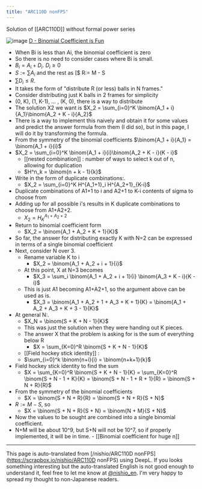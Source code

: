 ```yaml
---
title: "ARC110D nonFPS"
---
```


Solution of [[ARC110D]] without formal power series

![image](https://gyazo.com/829c06c94c53cc49c05c234e5f3445c5/thumb/1000)
[D - Binomial Coefficient is Fun](https://atcoder.jp/contests/arc110/tasks/arc110_d)
- When Bi is less than Ai, the binomial coefficient is zero
- So there is no need to consider cases where Bi is small.
- $B_i = A_i + D_i$. $D_i \ge 0$
- $S := \sum A_i$ and the rest as [$ R:= M - S
- $\sum D_i \le R$.
- It takes the form of "distribute R (or less) balls in N frames."
- Consider distributing just K balls in 2 frames for simplicity
- (0, K), (1, K-1), ... , (K, 0), there is a way to distribute
- The solution X2 we want is $X_2 = \sum_{i=0}^K \binom{A_1 + i}{A_1}\binom{A_2 + K - i}{A_2}$
- There is a way to implement this naively and obtain it for some values and predict the answer formula from them (I did so), but in this page, I will do it by transforming the formula.
- From the symmetry of the binomial coefficients $\binom{A_1 + i}{A_1} = \binom{A_1 + i}{i}$
- $X_2 = \sum_{i=0}^K \binom{A_1 + i}{i}\binom{A_2 + K - i}{K - i}$
    - [[nested combination]] : number of ways to select k out of n, allowing for duplication
    - $H^n_k = \binom{n + k - 1}{k}$
- Write in the form of duplicate combinations:.
    - $X_2 = \sum_{i=0}^K H^{A_1+1}_i H^{A_2+1}_{K-i}$
- Duplicate combinations of A1+1 to i and A2+1 to K-i contents of sigma to choose from
- Adding up for all possible i's results in K duplicate combinations to choose from A1+A2+2.
    - $X_2 = H^{A_1+A_2+2}_K$
- Return to binomial coefficient form
    - $X_2 = \binom{A_1 + A_2 + K + 1}{K}$
- So far, the answer for distributing exactly K with N=2 can be expressed in terms of a single binomial coefficient
- Next, consider N over 3.
    - Rename variable K to i
        - $X_2 = \binom{A_1 + A_2 + i + 1}{i}$
    - At this point, X at N=3 becomes
        - $X_3 = \sum_i \binom{A_1 + A_2 + i + 1}{i} \binom{A_3 + K - i}{K - i}$
    - This is just A1 becoming A1+A2+1, so the argument above can be used as is.
        - $X_3 = \binom{A_1 + A_2 + 1 + A_3 + K + 1}{K} = \binom{A_1 + A_2 + A_3 + K + 3 - 1}{K}$
- At general N:.
    - $X_N = \binom{S + K + N - 1}{K}$
    - This was just the solution when they were handing out K pieces.
    - The answer X that the problem is asking for is the sum of everything below R
        - $X = \sum_{K=0}^R \binom{S + K + N - 1}{K}$
    - [[Field hockey stick identity]] :
    - $\sum_{i=0}^k \binom{n+i}{i} = \binom{n+k+1}{k}$
- Field hockey stick identity to find the sum
    - $X = \sum_{K=0}^R \binom{S + K + N - 1}{K} = \sum_{K=0}^R \binom{S + N - 1 + K}{K} = \binom{S + N - 1 + R + 1}{R} = \binom{S + N + R}{R}$
- From the symmetry of the binomial coefficients
    - $X = \binom{S + N + R}{R} = \binom{S + N + R}{S + N}$
- $R:= M - S$, so
    - $X = \binom{S + N + R}{S + N} = \binom{N + M}{S + N}$
- Now the values to be sought are combined into a single binomial coefficient.
- N+M will be about 10^9, but S+N will not be 10^7, so if properly implemented, it will be in time.
        - [[Binomial coefficient for huge n]]
---
This page is auto-translated from [/nishio/ARC110D nonFPS](https://scrapbox.io/nishio/ARC110D nonFPS) using DeepL. If you looks something interesting but the auto-translated English is not good enough to understand it, feel free to let me know at [@nishio_en](https://twitter.com/nishio_en). I'm very happy to spread my thought to non-Japanese readers.